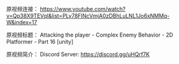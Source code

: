 原视频连接：
https://www.youtube.com/watch?v=Qp38X9TEVqI&list=PLy78FINcVmjA0zDBhLuLNL1Jo6xNMMq-W&index=17

原视频标题：
Attacking the player - Complex Enemy Behavior - 2D Platformer - Part 16 [unity]

原视频简介：
Discord Server:
https://discord.gg/uHQrf7K
